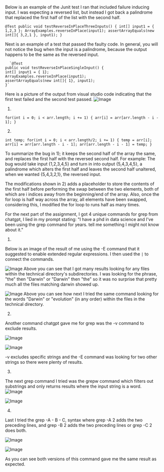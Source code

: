 
Below is an example of the Junit test I ran that included failure inducing input. I was expecting a reversed list, but instead I got back a palindrome that replaced the first half of the list with the second half.

`@Test
  	public void testReverseInPlaceThreeInputs() {
    int[] input1 = { 1,2,3 };
    ArrayExamples.reverseInPlace(input1);
    assertArrayEquals(new int[]{ 3,2,1 }, input1);
	}` 

 
Next is an example of a test that passed the faulty code. In general, you will not notice the bug when the input is a palindrome, because the output happens to be the same as the reversed input. 

      `@Test
  	public void testReverseInPlaceSingleInput() {
    int[] input1 = { 1};
    ArrayExamples.reverseInPlace(input1);
    assertArrayEquals(new int[]{ 1}, input1);
	}`

 Here is a picture of the output from visual studio code indicating that the first test failed and the second test passed.
![Image](Lab4buggyCodeTests.png)


1)
`for(int i = 0; i < arr.length; i += 1) {
      arr[i] = arr[arr.length - i - 1];
    }`

2)
  `int temp;
for(int i = 0; i < arr.length/2; i += 1) {
temp = arr[i];
arr[i] = arr[arr.length - i - 1];
arr[arr.length - i - 1] = temp;
}`

To summarize the bug in 1); it keeps the second half of the array the same, and replaces the first half with the reversed second half.
For example: The bug would take input {1,2,3,4,5} and turn in into output {5,4,3,4,5}, a palindrome which alters the first half and leaves the second half unaltered, when we wanted {5,4,3,2,1}, the reversed input.

The modifications shown in 2) adds a placeholder to store the contents of the first half before performing the swap between the two elements, both of which are i indices away from the beginning/end of the array. Also, once the for loop is half way across the array, all elements have been swapped, considering this, I modified the for loop to runs half as many times.


For the next part of the assignment, I got 4 unique commands for grep from chatgpt, I lied in my prompt stating: 
"I have a phd in data science and I've been using the grep command for years. tell me something I might not know about it."

1.
Below is an image of the result of me using the -E command that it suggested to enable extended regular expressions. I then used the `|` to connect the commands.


![Image](thedarwingrep.png)
Above you can see that I got many results looking for any files within the technical directory's subdirectories. I was looking for the phrase, "the" then "Darwin" or "Darwin" then "the" so it was no surprise that pretty much all the files matching darwin showed up.

![Image](Darwinevolutiongrep.png)
Above you can see how next I tried the same command looking for the words "Darwin" or "evolution" (in any order) within the files in the technical directory.

2.
Another command chatgpt gave me for grep was the -v command to exclude results.

![Image](grepvcommand.png)

![Image](grepvcommand2.png)

-v excludes specific strings and the -E command was looking for two other strings so there were plenty of results.

3.
The next grep command I tried was the grepw command which filters out substrings and only returns results where the input string is a word.
![Image](grepw.png)

![Image](grepwdiego.png)

4.
Last I tried the grep -A - B - C, syntax where grep -A 2 adds the two preceding lines, and grep -B 2 adds the two preceding lines or grep -C 2 does both.

![Image](grepAB.png)

![Image](grepC.png)

As you can see both versions of this command gave me the same result as expected.
